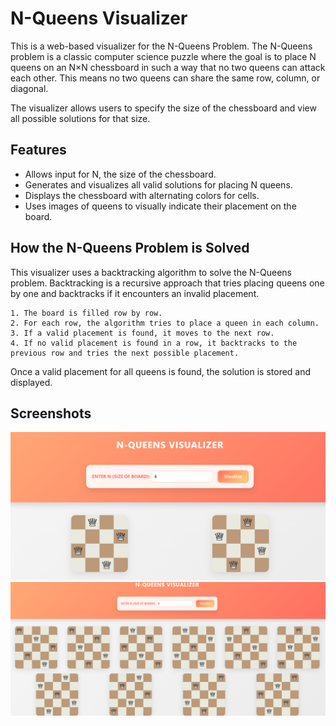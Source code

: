 # N-Queens Visualizer
This is a web-based visualizer for the N-Queens Problem. The N-Queens problem is a classic computer science puzzle where the goal is to place N queens on an N×N chessboard in such a way that no two queens can attack each other. This means no two queens can share the same row, column, or diagonal.

The visualizer allows users to specify the size of the chessboard and view all possible solutions for that size.


## Features
- Allows input for N, the size of the chessboard.
- Generates and visualizes all valid solutions for placing N queens.
- Displays the chessboard with alternating colors for cells.
- Uses images of queens to visually indicate their placement on the board.

## How the N-Queens Problem is Solved
This visualizer uses a backtracking algorithm to solve the N-Queens problem. Backtracking is a recursive approach that tries placing queens one by one and backtracks if it encounters an invalid placement.

    1. The board is filled row by row.
    2. For each row, the algorithm tries to place a queen in each column.
    3. If a valid placement is found, it moves to the next row.
    4. If no valid placement is found in a row, it backtracks to the previous row and tries the next possible placement.
Once a valid placement for all queens is found, the solution is stored and displayed.

## Screenshots
  ![image](https://github.com/Muszic/N-Queens-visualiser/blob/main/images/img_4.png)
  ![image](https://github.com/Muszic/N-Queens-visualiser/blob/main/images/img_5.png)